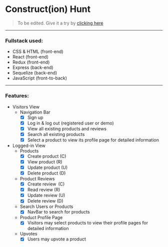 # Construct(ion) Hunt
>To be edited. Give it a try by [clicking here](https://constructhunt.herokuapp.com/)
---
### Fullstack used:
* CSS & HTML (front-end)
* React (front-end)
* Redux (front-end)
* Express (back-end)
* Sequelize (back-end)
* JavaScript (front-to-back)
---
### Features:
* Visitors View
  + Navigation Bar
    - [X] Sign up
    - [X] Log in & log out (registered user or demo)
    - [X] View all existing products and reviews
    - [X] Search all existing products
    - [X] Select a product to view its profile page for detailed information

* Logged-in View
  + Products
    - [X] Create product (C)
    - [X] View product (R)
    - [X] Update product (U)
    - [X] Delete product (D)
  + Product Reviews
    - [X] Create review  (C)
    - [X] Read review (R)
    - [X] Update review    (U)
    - [X] Delete review  (D)
  + Search Users or Products
    - [X] NavBar to search for products
  + Product Profile Page
    - [X] Visitors may select products to view their profile pages for detailed information
  + Upvotes
    - [X] Users may upvote a product
